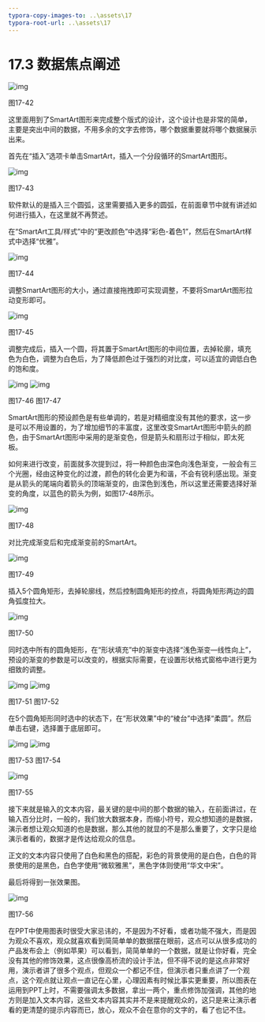 ```yaml
---
typora-copy-images-to: ..\assets\17
typora-root-url: ..\assets\17
---
```


# 17.3  数据焦点阐述

![img](../../.gitbook/assets/image043%20%2811%29.jpg)

图17-42

这里面用到了SmartArt图形来完成整个版式的设计，这个设计也是非常的简单，主要是突出中间的数据，不用多余的文字去修饰，哪个数据重要就将哪个数据展示出来。

首先在“插入”选项卡单击SmartArt，插入一个分段循环的SmartArt图形。

![img](../../.gitbook/assets/image044%20%283%29.jpg)

图17-43

软件默认的是插入三个圆弧，这里需要插入更多的圆弧，在前面章节中就有讲述如何进行插入，在这里就不再赘述。

在“SmartArt工具/样式”中的“更改颜色”中选择“彩色-着色1”，然后在SmartArt样式中选择“优雅”。

![img](../../.gitbook/assets/image045%20%283%29.png)

图17-44

调整SmartArt图形的大小，通过直接拖拽即可实现调整，不要将SmartArt图形拉动变形即可。

![img](../../.gitbook/assets/image046%20%282%29.jpg)

图17-45

调整完成后，插入一个圆，将其置于SmartArt图形的中间位置，去掉轮廓，填充色为白色，调整为白色后，为了降低颜色过于强烈的对比度，可以适宜的调低白色的饱和度。

![img](../../.gitbook/assets/image047.jpg) ![img](../../.gitbook/assets/image048%20%281%29.jpg)

图17-46 图17-47

SmartArt图形的预设颜色是有些单调的，若是对精细度没有其他的要求，这一步是可以不用设置的，为了增加细节的丰富度，这里改变SmartArt图形中箭头的颜色，由于SmartArt图形中采用的是渐变色，但是箭头和扇形过于相似，即太死板。

如何来进行改变，前面就多次提到过，将一种颜色由深色向浅色渐变，一般会有三个光圈，经由这种变化的过渡，颜色的转化会更为和谐，不会有锐利感出现。渐变是从箭头的尾端向着箭头的顶端渐变的，由深色到浅色，所以这里还需要选择好渐变的角度，以蓝色的箭头为例，如图17-48所示。

![img](../../.gitbook/assets/image049.jpg)

图17-48

对比完成渐变后和完成渐变前的SmartArt。

![img](../../.gitbook/assets/image050%20%281%29.jpg)

图17-49

插入5个圆角矩形，去掉轮廓线，然后控制圆角矩形的控点，将圆角矩形两边的圆角弧度拉大。

![img](../../.gitbook/assets/image051%20%286%29.jpg)

图17-50

同时选中所有的圆角矩形，在“形状填充”中的渐变中选择“浅色渐变—线性向上”，预设的渐变的参数是可以改变的，根据实际需要，在设置形状格式窗格中进行更为细致的调整。

![img](../../.gitbook/assets/image052%20%284%29.jpg) ![img](../../.gitbook/assets/image053%20%282%29.jpg)

图17-51 图17-52

在5个圆角矩形同时选中的状态下，在“形状效果”中的“棱台”中选择“柔圆”。然后单击右键，选择置于底层即可。

![img](../../.gitbook/assets/image054%20%285%29.jpg) ![img](../../.gitbook/assets/image055%20%287%29.jpg)

图17-53 图17-54

![img](../../.gitbook/assets/image056%20%285%29.jpg)

图17-55

接下来就是输入的文本内容，最关键的是中间的那个数据的输入，在前面讲过，在输入百分比时，一般的，我们放大数据本身，而缩小符号，观众想知道的是数据，演示者想让观众知道的也是数据，那么其他的就显的不是那么重要了，文字只是给演示者看的，数据才是传达给观众的信息。

正文的文本内容只使用了白色和黑色的搭配，彩色的背景使用的是白色，白色的背景使用的是黑色，白色字使用“微软雅黑”，黑色字体则使用“华文中宋”。

最后将得到一张效果图。

![img](../../.gitbook/assets/image057%20%281%29.jpg)

图17-56

在PPT中使用图表时很受大家忌讳的，不是因为不好看，或者功能不强大，而是因为观众不喜欢，观众就喜欢看到简简单单的数据摆在眼前，这点可以从很多成功的产品发布会上（例如苹果）可以看到，简简单单的一个数据，就是让你好看，完全没有其他的修饰效果，这点很像高桥流的设计手法，但不得不说的是这点非常好用，演示者讲了很多个观点，但观众一个都记不住，但演示者只重点讲了一个观点，这个观点就让观点一直记在心里，心理因素有时候比事实更重要，所以图表在运用到PPT上时，不需要强调太多数据，拿出一两个，重点修饰加强调，其他的地方则是加入文本内容，这些文本内容其实并不是来提醒观众的，这只是来让演示者看的更清楚的提示内容而已，放心，观众不会在意你的文字的，看了也记不住。

